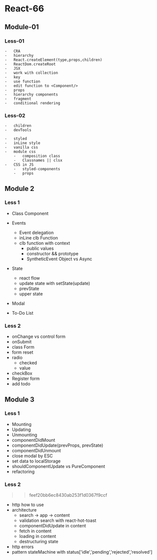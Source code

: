 # React-66

## Module-01

### Less-01

    -   CRA
    -   hierarchy
    -   React.createElement(type,props,children)
    -   ReactDom.createRoot
    -   JSX
    -   work with collection
    -   key
    -   use function
    -   edit function to <Component/>
    -   props
    -   hierarchy components
    -   fragment
    -   conditional rendering

### Less-02

    -   children
    -   devTools

    -   styled
    -   inLine style
    -   vanilla css
    -   module css
        -   composition class
        -   Classnames || clsx
    -   CSS in JS
        -   styled-components
        -   props

## Module 2

### Less 1

- Class Component

- Events

  - Event delegation
  - inLine clb Function
  - clb function with context
    - public values
    - constructor && prototype
    - SyntheticEvent Object vs Async

- State

  - react flow
  - update state with setState(update)
  - prevState
  - upper state

- Modal
- To-Do List

### Less 2

- onChange vs control form
- onSubmit
- class Form
- form reset
- radio
  - checked
  - value
- checkBox
- Register form
- add todo

## Module 3

### Less 1

- Mounting
- Updating
- Unmounting
- componentDidMount
- componentDidUpdate(prevProps, prevState)
- componentDidUnmount
- close modal by ESC
- set data to localStorage
- shouldComponentUpdate vs PureComponent
- refactoring

### Less 2

> > feef20bb6ec8430ab253f1d0367f9ccf

- http how to use
- architecture
  - search -> app -> content
  - validation search with react-hot-toast
  - componentDidUpdate in content
  - fetch in content
  - loading in content
  - destructuring state
- http errors
- pattern stateMachine with status['idle','pending','rejected','resolved']
